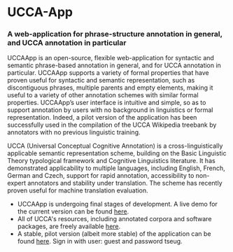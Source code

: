 # UCCA-App
### A web-application for phrase-structure annotation in general, and UCCA annotation in particular

UCCAApp is an open-source, flexible web-application for syntactic and semantic phrase-based annotation in general, and for UCCA annotation in particular. UCCAApp supports a variety of formal properties that have proven useful for syntactic and semantic representation, such as discontiguous phrases, multiple parents and empty elements, making it useful to a variety of other annotation schemes with similar formal properties. UCCAApp’s user interface is intuitive and simple, so as to support annotation by users with no background in linguistics or formal representation. Indeed, a pilot version of the application has been successfully used in the compilation of the UCCA Wikipedia treebank by annotators with no previous linguistic training.

UCCA (Universal Conceptual Cognitive Annotation) is a cross-linguistically applicable semantic representation scheme, building on the Basic Linguistic Theory typological framework and Cognitive Linguistics literature. It has demonstrated applicability to multiple languages, including English, French, German and Czech, support for rapid annotation, accessibility to non-expert annotators and stability under translation. The scheme has recently proven useful for machine translation evaluation.

- UCCAApp is undergoing final stages of development. A live demo for the current version can be found [here](http://ucca-demo.cs.huji.ac.il).
- All of UCCA's resources, including annotated corpora and software packages, are freely available [here](http://www.cs.huji.ac.il/~oabend/ucca.html).
- A stable, pilot version (albeit more stable) of the application can be found [here](http://ucca.cs.huji.ac.il). Sign in with user: guest and password tseug.
